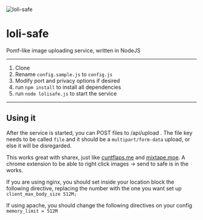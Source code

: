 ![loli-safe](https://i.kanacchi.moe/m9pi.png)   
# loli-safe
Pomf-like image uploading service, written in NodeJS

---
1. Clone
2. Rename `config.sample.js` to `config.js`
3. Modify port and privacy options if desired
4. run `npm install` to install all dependencies
5. run `node lolisafe.js` to start the service

---
## Using it
After the service is started, you can POST files to /api/upload . The file key needs to be called `file` and it should be a `multipart/form-data` upload, or else it will be disregarded.

This works great with sharex, just like [cuntflaps.me](https://cuntflaps.me) and [mixtape.moe](https://mixtape.moe).
A chrome extension to be able to right click images -> send to safe is in the works.

If you are using nginx, you should set inside your location block the following directive, replacing the number with the one you want set up `client_max_body_size 512M;`

If using apache, you should change the following directives on your config `memory_limit = 512M`
